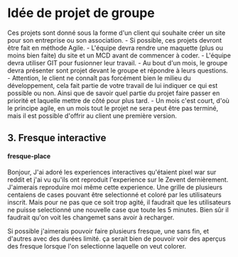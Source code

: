 # Idée de projet de groupe #

Ces projets sont donné sous la forme d'un client qui souhaite créer un site pour son entreprise ou son association.
	- Si possible, ces projets devront être fait en méthode Agile.
	- L'équipe devra rendre une maquette (plus ou moins bien faite) du site et un MCD avant de commencer à coder.
	- L'équipe devra utiliser GIT pour fusionner leur travail.
	- Au bout d'un mois, le groupe devra présenter sont projet devant le groupe et répondre à leurs questions.
	- Attention, le client ne connaît pas forcément bien le milieu du développement, cela fait partie de votre travail de lui indiquer ce qui est possible ou non.
		Ainsi que de savoir quel partie du projet faire passer en priorité et laquelle mettre de côté pour plus tard.
	- Un mois c'est court, d'où le principe agile, en un mois tout le projet ne sera peut être pas terminé, mais il est possible d'offrir au client une première version.

## 3. Fresque interactive ##
#### fresque-place ####

Bonjour,
J'ai adoré les experiences interactives qu'étaient pixel war sur reddit et j'ai vu qu'ils ont reproduit l'experience sur le Zevent dernièrement.
J'aimerais reproduire moi même cette experience.
Une grille de plusieurs centaiens de cases pouvant être selectionné et coloré par les utilisateurs inscrit.
Mais pour ne pas que ce soit trop agité, il faudrait que les utilisateurs ne puisse selectionné une nouvelle case que toute les 5 minutes.
Bien sûr il faudrait qu'on voit les changemet sans avoir à recharger.

Si possible j'aimerais pouvoir faire plusieurs fresque, une sans fin, et d'autres avec des durées limité.
ça serait bien de pouvoir voir des aperçus des fresque lorsque l'on selectionne laquelle on veut colorer.
